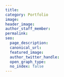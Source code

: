 ```yaml
---
title:  
category: Portfolio
image:
header_image:
author_staff_member:
permalink:
seo:
  page_description: 
  canonical_url: 
  featured_image: 
  author_twitter_handle: 
  open_graph_type:
  no_index: false
---
```

